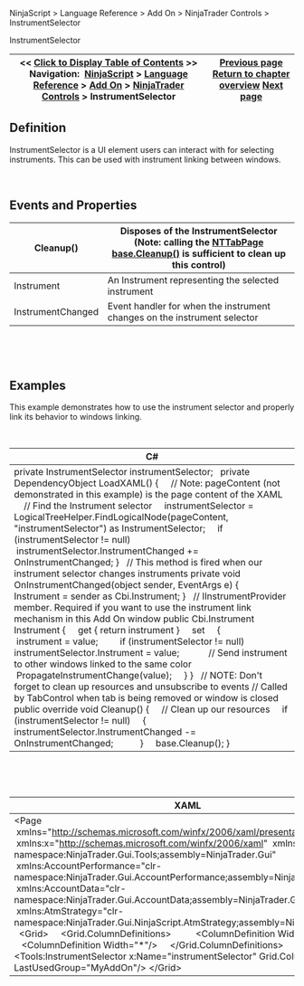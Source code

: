 ﻿


NinjaScript \> Language Reference \> Add On \> NinjaTrader Controls \> InstrumentSelector






















InstrumentSelector







| \<\< [Click to Display Table of Contents](instrumentselector.md) \>\> **Navigation:**     [NinjaScript](ninjascript-1.md) \> [Language Reference](language_reference_wip-1.md) \> [Add On](add_on-1.md) \> [NinjaTrader Controls](controls-1.md) \> InstrumentSelector | [Previous page](atmstrategyselector-1.md) [Return to chapter overview](controls-1.md) [Next page](intervalselector-1.md) |
| --- | --- |











## Definition


InstrumentSelector is a UI element users can interact with for selecting instruments. This can be used with instrument linking between windows.    


 


## Events and Properties




| Cleanup() | Disposes of the InstrumentSelector (Note: calling the [NTTabPage base.Cleanup()](nttabpage_cleanup-1.md) is sufficient to clean up this control) |
| --- | --- |
| Instrument | An Instrument representing the selected instrument |
| InstrumentChanged | Event handler for when the instrument changes on the instrument selector |



 


 


## Examples


This example demonstrates how to use the instrument selector and properly link its behavior to windows linking.


 




| C\# |
| --- |
| private InstrumentSelector instrumentSelector;   private DependencyObject LoadXAML() {      // Note: pageContent (not demonstrated in this example) is the page content of the XAML        // Find the Instrument selector      instrumentSelector \= LogicalTreeHelper.FindLogicalNode(pageContent, "instrumentSelector") as InstrumentSelector;      if (instrumentSelector !\= null)           instrumentSelector.InstrumentChanged \+\= OnInstrumentChanged; }   // This method is fired when our instrument selector changes instruments private void OnInstrumentChanged(object sender, EventArgs e) {      Instrument \= sender as Cbi.Instrument; }   // IInstrumentProvider member. Required if you want to use the instrument link mechanism in this Add On window public Cbi.Instrument Instrument {      get { return instrument }      set      {           instrument \= value;          if (instrumentSelector !\= null)                instrumentSelector.Instrument \= value;             // Send instrument to other windows linked to the same color           PropagateInstrumentChange(value);      } }   // NOTE: Don't forget to clean up resources and unsubscribe to events // Called by TabControl when tab is being removed or window is closed public override void Cleanup() {      // Clean up our resources      if (instrumentSelector !\= null)      {          instrumentSelector.InstrumentChanged \-\= OnInstrumentChanged;            }      base.Cleanup(); } |



 


 




| XAML |
| --- |
| \<Page        xmlns\="http://schemas.microsoft.com/winfx/2006/xaml/presentation"  xmlns:x\="http://schemas.microsoft.com/winfx/2006/xaml"  xmlns:Tools\="clr\-namespace:NinjaTrader.Gui.Tools;assembly\=NinjaTrader.Gui"  xmlns:AccountPerformance\="clr\-namespace:NinjaTrader.Gui.AccountPerformance;assembly\=NinjaTrader.Gui"   xmlns:AccountData\="clr\-namespace:NinjaTrader.Gui.AccountData;assembly\=NinjaTrader.Gui"   xmlns:AtmStrategy\="clr\-namespace:NinjaTrader.Gui.NinjaScript.AtmStrategy;assembly\=NinjaTrader.Gui"\>   \<Grid\>      \<Grid.ColumnDefinitions\>           \<ColumnDefinition Width\="Auto"/\>           \<ColumnDefinition Width\="\*"/\>      \</Grid.ColumnDefinitions\>        \<Tools:InstrumentSelector x:Name\="instrumentSelector" Grid.Column\="0" LastUsedGroup\="MyAddOn"/\> \</Grid\> |









